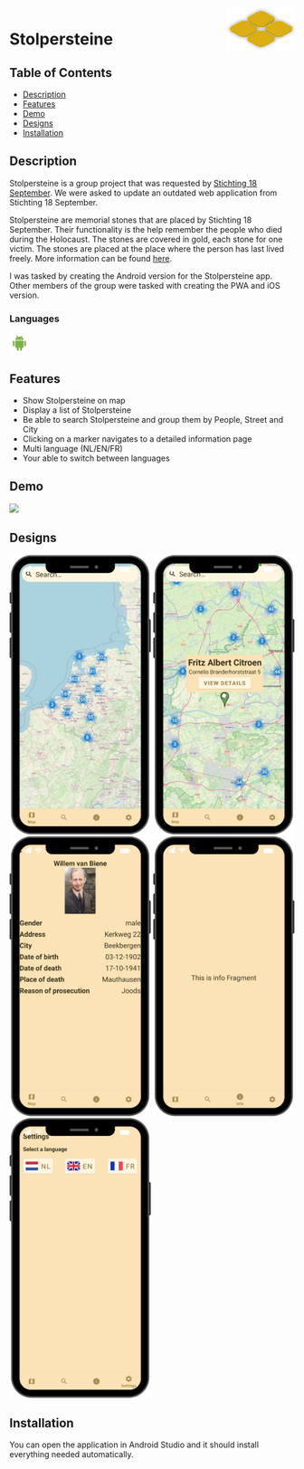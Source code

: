 <img align="right" src="../Portfolio/assets/projects/stolpersteine-logo.svg" />

# Stolpersteine

## Table of Contents
- [Description](#description)
- [Features](#features)
- [Demo](#demo)
- [Designs](#designs)
- [Installation](#installation)

## Description

Stolpersteine is a group project that was requested by [Stichting 18 September](https://stichting18september.nl/). We were asked to update an outdated web application from Stichting 18 September. 

Stolpersteine are memorial stones that are placed by Stichting 18 September. Their functionality is the help remember the people who died during the Holocaust. The stones are covered in gold, each stone for one victim. The stones are placed at the place where the person has last lived freely. More information can be found [here](https://en.wikipedia.org/wiki/Stolperstein).

I was tasked by creating the Android version for the Stolpersteine app. Other members of the group were tasked with creating the PWA and iOS version. 

### Languages

<p float="left">
    <img src="../Portfolio/assets/icons/skills/android.svg" width="35" />
</p>

## Features
- Show Stolpersteine on map
- Display a list of Stolpersteine
- Be able to search Stolpersteine and group them by People, Street and City
- Clicking on a marker navigates to a detailed information page
- Multi language (NL/EN/FR)
- Your able to switch between languages

## Demo
<p float="left">
  <img src="../Portfolio/assets/projects/stolpersteine/stolpersteine.mp4" width="250" />
</p>

## Designs
<p float="left">
  <img src="../Portfolio/assets/projects/stolpersteine/stolpersteine5.png" width="250" />
  <img src="../Portfolio/assets/projects/stolpersteine/stolpersteine4.png" width="250" />
  <img src="../Portfolio/assets/projects/stolpersteine/stolpersteine3.png" width="250" />
  <img src="../Portfolio/assets/projects/stolpersteine/stolpersteine2.png" width="250" />
  <img src="../Portfolio/assets/projects/stolpersteine/stolpersteine1.png" width="250" />
</p>

## Installation
You can open the application in Android Studio and it should install everything needed automatically. 